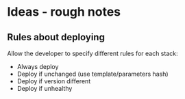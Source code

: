 # Ideas - rough notes

## Rules about deploying
Allow the developer to specify different rules for each stack:
* Always deploy
* Deploy if unchanged (use template/parameters hash)
* Deploy if version different
* Deploy if unhealthy
